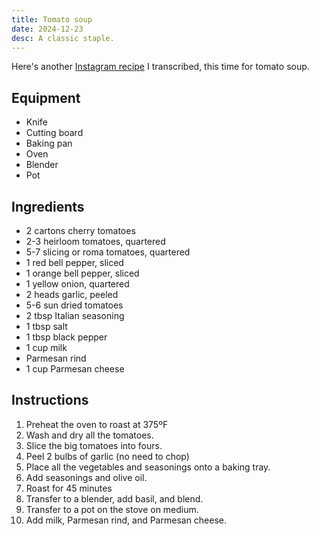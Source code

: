```yaml
---
title: Tomato soup
date: 2024-12-23
desc: A classic staple.
---
```


Here's another [Instagram recipe](https://www.instagram.com/reel/C-1OrJ-uwJc/) I transcribed, this time for tomato soup.

## Equipment

- Knife
- Cutting board
- Baking pan
- Oven
- Blender
- Pot

## Ingredients

- 2 cartons cherry tomatoes
- 2-3 heirloom tomatoes, quartered
- 5-7 slicing or roma tomatoes, quartered
- 1 red bell pepper, sliced
- 1 orange bell pepper, sliced
- 1 yellow onion, quartered
- 2 heads garlic, peeled
- 5-6 sun dried tomatoes
- 2 tbsp Italian seasoning
- 1 tbsp salt
- 1 tbsp black pepper
- 1 cup milk
- Parmesan rind
- 1 cup Parmesan cheese

## Instructions

1. Preheat the oven to roast at 375ºF
1. Wash and dry all the tomatoes.
1. Slice the big tomatoes into fours.
1. Peel 2 bulbs of garlic (no need to chop)
1. Place all the vegetables and seasonings onto a baking tray.
1. Add seasonings and olive oil.
1. Roast for 45 minutes
1. Transfer to a blender, add basil, and blend.
1. Transfer to a pot on the stove on medium.
1. Add milk, Parmesan rind, and Parmesan cheese.
